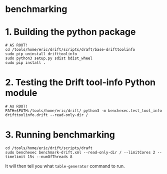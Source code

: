 # benchmarking

# 1. Building the python package

```
# AS ROOT!
cd /tools/home/eric/drift/scripts/draft/base-drifttoolinfo
sudo pip uninstall drifttoolinfo
sudo python3 setup.py sdist bdist_wheel
sudo pip install .
```

# 2. Testing the Drift tool-info Python module 

```
# As ROOT!
PATH=$PATH:/tools/home/eric/drift/ python3 -m benchexec.test_tool_info drifttoolinfo.drift --read-only-dir /
```

# 3. Running benchmarking

```
cd /tools/home/eric/drift/scripts/draft
sudo benchexec benchmark-drift.xml --read-only-dir / --limitCores 2 --timelimit 15s --numOfThreads 8
```

It will then tell you what `table-generator` command to run.

